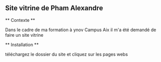 ## Site vitrine de Pham Alexandre ##

** Contexte **

Dans le cadre de ma formation à ynov Campus Aix il m'a été demandé de faire un site vitrine 

** Installation ** 

téléchargez le dossier du site et cliquez sur les pages webs 
